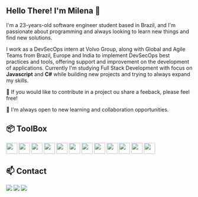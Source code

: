 <!-- ### Hi there 👋 -->

## Hello There! I'm Milena 👋

I'm a 23-years-old software engineer student based in Brazil, and I'm passionate about programming and always looking to learn new things and find new solutions.

I work as a DevSecOps intern at Volvo Group, along with Global and Agile Teams from Brazil, Europe and India to implement DevSecOps best practices and tools, offering support and improvement on the development of applications.
Currently I'm studying Full Stack Development with focus on **Javascript** and **C#** while building new projects and trying to always expand my skills.

🌱 If you would like to contribute in a project ou share a feeback, please feel free!

🌱 I'm always open to new learning and collaboration opportunities.


## 📦 ToolBox

<!-- https://devicon.dev/ -->


<div text-align="center">
  <img src="https://cdn.jsdelivr.net/gh/devicons/devicon@latest/icons/html5/html5-original.svg" width="30" height="30"/> <img src="https://cdn.jsdelivr.net/gh/devicons/devicon@latest/icons/css3/css3-original.svg" width="30" height="30"/> <img src="https://cdn.jsdelivr.net/gh/devicons/devicon@latest/icons/javascript/javascript-original.svg" width="30" height="30"/> <img loading="lazy" src="https://cdn.jsdelivr.net/gh/devicons/devicon@latest/icons/csharp/csharp-original.svg" width="30" height="30" />  <img loading="lazy" src="https://cdn.jsdelivr.net/gh/devicons/devicon@latest/icons/dotnetcore/dotnetcore-plain.svg" width="30" height="30" /> <img loading="lazy" src="https://cdn.jsdelivr.net/gh/devicons/devicon@latest/icons/azuresqldatabase/azuresqldatabase-original.svg" width="30" height="30" /> <img loading="lazy" 
src="https://cdn.jsdelivr.net/gh/devicons/devicon/icons/git/git-original.svg" width="30" height="30"/>  <img loading="lazy" src="https://cdn.jsdelivr.net/gh/devicons/devicon@latest/icons/github/github-original.svg" width="30" height="30" /> <img <img loading="lazy" src="https://cdn.jsdelivr.net/gh/devicons/devicon@latest/icons/docker/docker-original.svg" width="30" height="30"/> <img <img loading="lazy" 
src="https://cdn.jsdelivr.net/gh/devicons/devicon@latest/icons/kubernetes/kubernetes-original.svg" width="30" height="30" />
  <img loading="lazy" src="https://cdn.jsdelivr.net/gh/devicons/devicon@latest/icons/azure/azure-original.svg"  width="30" height="30"/>  <img loading="lazy" src="https://cdn.jsdelivr.net/gh/devicons/devicon@latest/icons/azuredevops/azuredevops-original.svg"  width="30" height="30" />      
</div>

## 📫 Contact

<div>
<a href="https://instagram.commilenaleonardi" target="_blank"><img loading="lazy" src="https://img.shields.io/badge/-Instagram-%23E4405F?style=for-the-badge&logo=instagram&logoColor=white" target="_blank"></a>
<a href = "mailto:milena.leonardi@hotmail.com"><img loading="lazy" src="https://img.shields.io/badge/Gmail-D14836?style=for-the-badge&logo=gmail&logoColor=white" target="_blank"></a>
<a href="https://www.linkedin.com/in/milena-leonardi" target="_blank"><img loading="lazy" src="https://img.shields.io/badge/-LinkedIn-%230077B5?style=for-the-badge&logo=linkedin&logoColor=white" target="_blank"></a>   
</div>
 
          

<!-- ##### Você pode entrar em contato comigo pelo [Linkedin](https://www.linkedin.com/in/milena-leonardi/), [Instagram]() ou [E-mail](milena.leonardi@hotmail.com). -->


